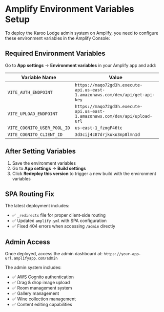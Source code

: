 # Amplify Environment Variables Setup

To deploy the Karoo Lodge admin system on Amplify, you need to configure these environment variables in the Amplify Console:

## Required Environment Variables

Go to **App settings** → **Environment variables** in your Amplify app and add:

| Variable Name | Value |
|---------------|-------|
| `VITE_AUTH_ENDPOINT` | `https://maqo72gd3h.execute-api.us-east-1.amazonaws.com/dev/api/get-api-key` |
| `VITE_UPLOAD_ENDPOINT` | `https://maqo72gd3h.execute-api.us-east-1.amazonaws.com/dev/api/upload-url` |
| `VITE_COGNITO_USER_POOL_ID` | `us-east-1_fzogF46tc` |
| `VITE_COGNITO_CLIENT_ID` | `3d3cij4c87drjkuko3np8lmn1d` |

## After Setting Variables

1. Save the environment variables
2. Go to **App settings** → **Build settings** 
3. Click **Redeploy this version** to trigger a new build with the environment variables

## SPA Routing Fix

The latest deployment includes:
- ✅ `_redirects` file for proper client-side routing
- ✅ Updated `amplify.yml` with SPA configuration
- ✅ Fixed 404 errors when accessing `/admin` directly

## Admin Access

Once deployed, access the admin dashboard at: `https://your-app-url.amplifyapp.com/admin`

The admin system includes:
- ✅ AWS Cognito authentication
- ✅ Drag & drop image upload
- ✅ Room management system
- ✅ Gallery management
- ✅ Wine collection management
- ✅ Content editing capabilities
